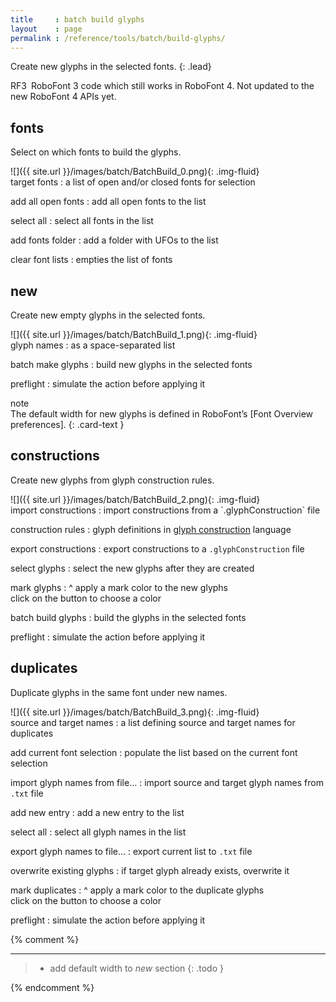 ```yaml
---
title     : batch build glyphs
layout    : page
permalink : /reference/tools/batch/build-glyphs/
---
```


Create new glyphs in the selected fonts.
{: .lead}

<span class="badge text-bg-warning rounded-0">RF3</span> RoboFont 3 code which still works in RoboFont 4. Not updated to the new RoboFont 4 APIs yet.


fonts
-----

Select on which fonts to build the glyphs.

<div class='row'>

<div class='col-sm' markdown='1'>
![]({{ site.url }}/images/batch/BatchBuild_0.png){: .img-fluid}
</div>

<div class='col-sm' markdown='1'>
target fonts
: a list of open and/or closed fonts for selection

add all open fonts
: add all open fonts to the list

select all
: select all fonts in the list

add fonts folder
: add a folder with UFOs to the list

clear font lists
: empties the list of fonts
</div>

</div>


new
---

Create new empty glyphs in the selected fonts.

<div class='row'>

<div class='col-sm' markdown='1'>
![]({{ site.url }}/images/batch/BatchBuild_1.png){: .img-fluid}
</div>

<div class='col-sm' markdown='1'>
glyph names
: as a space-separated list

batch make glyphs
: build new glyphs in the selected fonts

preflight
: simulate the action before applying it
</div>

</div>

<div class="card bg-light my-3 rounded-0">
<div class="card-header">note</div>
<div class="card-body" markdown='1'>
The default width for new glyphs is defined in RoboFont’s [Font Overview preferences].
{: .card-text }
</div>
</div>

[Font Overview preferences]: http://robofont.com/documentation/reference/workspace/preferences-window/font-overview/


constructions
-------------

Create new glyphs from glyph construction rules.

<div class='row'>

<div class='col-sm' markdown='1'>
![]({{ site.url }}/images/batch/BatchBuild_2.png){: .img-fluid}
</div>

<div class='col-sm' markdown='1'>
import constructions
: import constructions from a `.glyphConstruction` file

construction rules
: glyph definitions in [glyph construction] language

export constructions
: export constructions to a `.glyphConstruction` file

select glyphs
: select the new glyphs after they are created

mark glyphs
: ^
  apply a mark color to the new glyphs  
  click on the button to choose a color

batch build glyphs
: build the glyphs in the selected fonts

preflight
: simulate the action before applying it
</div>

</div>

[glyph construction]: http://github.com/typemytype/GlyphConstruction



duplicates
----------

Duplicate glyphs in the same font under new names.

<div class='row'>

<div class='col-sm' markdown='1'>
![]({{ site.url }}/images/batch/BatchBuild_3.png){: .img-fluid}
</div>

<div class='col-sm' markdown='1'>
source and target names
: a list defining source and target names for duplicates

add current font selection
: populate the list based on the current font selection

import glyph names from file…
: import source and target glyph names from `.txt` file

add new entry
: add a new entry to the list

select all
: select all glyph names in the list

export glyph names to file…
: export current list to `.txt` file

overwrite existing glyphs
: if target glyph already exists, overwrite it

mark duplicates
: ^
  apply a mark color to the duplicate glyphs  
  click on the button to choose a color

preflight
: simulate the action before applying it
</div>

</div>


{% comment %}
- - -

> - add default width to *new* section
{: .todo }

{% endcomment %}
